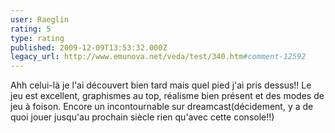 ```yaml
---
user: Raeglin
rating: 5
type: rating
published: 2009-12-09T13:53:32.000Z
legacy_url: http://www.emunova.net/veda/test/340.htm#comment-12592
---
```

Ahh celui-là je l'ai découvert bien tard mais quel pied j'ai pris dessus!!
Le jeu est excellent, graphismes au top, réalisme bien présent et des modes de jeu à foison.
Encore un incontournable sur dreamcast(décidement, y a de quoi jouer jusqu'au prochain siècle rien qu'avec cette console!!)